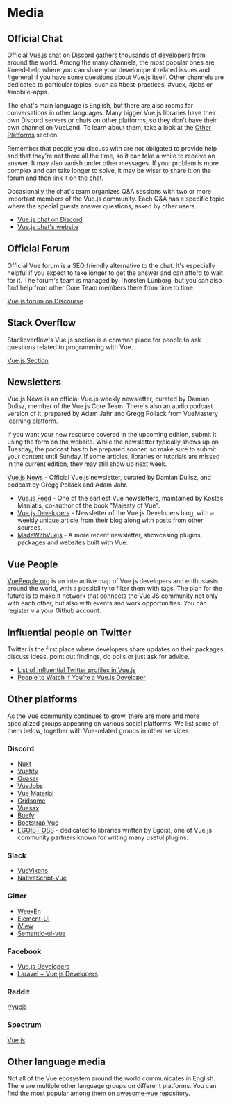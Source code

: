 # Media

## Official Chat

Official Vue.js chat on Discord gathers thousands of developers from around the world. Among the many channels, the most popular ones are #need-help where you can share your develompent related issues and #general if you have some questions about Vue.js itself. Other channels are dedicated to particular topics, such as #best-practices, #vuex, #jobs or #mobile-apps. 

The chat's main language is English, but there are also rooms for conversations in other languages. Many bigger Vue.js libraries have their own Discord servers or chats on other platforms, so they don't have their own channel on VueLand. To learn about them, take a look at the [Other Platforms](./social-media.md#other-platforms) section.

Remember that people you discuss with are not obligated to provide help and that they're not there all the time, so it can take a while to receive an answer. It may also vanish under other messages. If your problem is more complex and can take longer to solve, it may be wiser to share it on the forum and then link it on the chat.

Occasionally the chat's team organizes Q&A sessions with two or more important members of the Vue.js community. Each Q&A has a specific topic where the special guests answer questions, asked by other users. 

<useful-links>
<useful-links-section title="Official">

* [Vue.js chat on Discord](https://chat.vuejs.org)
* [Vue.js chat's website](https://vue-land.js.org)

</useful-links-section>
</useful-links>

## Official Forum

Official Vue forum is a SEO friendly alternative to the chat. It's especially helpful if you expect to take longer to get the answer and can afford to wait for it. The forum's team is managed by Thorsten Lünborg, but you can also find help from other Core Team members there from time to time.

<useful-links>
<useful-links-section title="Official">

[Vue.js forum on Discourse](https://forum.vuejs.org)

</useful-links-section>
</useful-links>


## Stack Overflow

Stackoverflow's Vue.js section is a common place for people to ask questions related to programming with Vue.

<useful-links>
<useful-links-section title="Official">

[Vue.js Section](https://stackoverflow.com/tags/vue.js/info)

</useful-links-section>
</useful-links>

## Newsletters

Vue.js News is an official Vue.js weekly newsletter, curated by Damian Dulisz, member of the Vue.js Core Team. There's also an audio podcast version of it, prepared by Adam Jahr and Gregg Pollack from VueMastery learning platform.

If you want your new resource covered in the upcoming edition, submit it using the form on the website. While the newsletter typically shows up on Tuesday, the podcast has to be prepared sooner, so make sure to submit your content until Sunday. If some articles, libraries or tutorials are missed in the current edition, they may still show up next week.

<useful-links>
<useful-links-section title="Official">

[Vue.js News](https://news.vuejs.org/) - Official Vue.js newsletter, curated by Damian Dulisz, and podcast by Gregg Pollack and Adam Jahr.

</useful-links-section>
<useful-links-section title="Other Newsletters">


- [Vue.js Feed](https://vuejsfeed.com/) - One of the earliest Vue newsletters, maintained by Kostas Maniatis, co-author of the book "Majesty of Vue".
- [Vue.js Developers](https://vuejsdevelopers.com/newsletter) - Newsletter of the Vue.js Developers blog, with a weekly unique article from their blog along with posts from other sources.
- [MadeWithVuejs](https://madewithvuejs.com/) - A more recent newsletter, showcasing plugins, packages and websites built with Vue.

</useful-links-section>
</useful-links>

## Vue People

[VuePeople.org](https://vuepeople.org) is an interactive map of Vue.js developers and enthusiasts around the world, with a possibility to filter them with tags. The plan for the future is to make it network that connects the Vue.JS community not only with each other, but also with events and work opportunities. You can register via your Github account.

## Influential people on Twitter

Twitter is the first place where developers share updates on their packages, discuss ideas, point out findings, do polls or just ask for advice. 
 
<useful-links>
<useful-links-section title="Tutorials">

* [List of influential Twitter profiles in Vue.js](https://medium.com/hypefactors/list-of-influential-twitter-profiles-in-the-vue-js-community-state-of-2018-cca15ec1144a)
* [People to Watch If You’re a Vue.js Developer](https://www.monterail.com/blog/people-to-watch-if-youre-a-vue.js-developer)

</useful-links-section>
</useful-links>

## Other platforms

As the Vue community continues to grow, there are more and more specialized groups appearing on various social platforms. We list some of them below, together with Vue-related groups in other services.

### Discord

  - [Nuxt](https://discord.nuxtjs.org/)
  - [Vuetify](https://community.vuetifyjs.com/)
  - [Quasar](https://discord.gg/5TDhbDg)
  - [VueJobs](https://discordapp.com/invite/PJrSZqm)
  - [Vue Material](https://discord.gg/vuematerial)
  - [Gridsome](https://discordapp.com/invite/7znJUkH)
  - [Vuesax](https://discord.gg/9dsKtvB)
  - [Buefy](https://discordapp.com/invite/ZkdFJMr)
  - [Bootstrap Vue](https://discordapp.com/invite/j2Mtcny)
  - [EGOIST OSS](https://discord.gg/2t5mdCz) - dedicated to libraries written by Egoist, one of Vue.js community partners known for writing many useful plugins.

### Slack

  - [VueVixens](https://slackin-fxsumkvfno.now.sh/)
  - [NativeScript-Vue](https://developer.telerik.com/wp-login.php?action=slack-invitation)

### Gitter

  - [WeexEn](https://gitter.im/weex-en/)
  - [Element-UI](https://gitter.im/element-en/)
  - [iView](https://gitter.im/iview/iview)
  - [Semantic-ui-vue](https://gitter.im/Semantic-UI-Vue/)

### Facebook

  - [Vue.js Developers](https://www.facebook.com/groups/vuejsdevelopers/)
  - [Laravel + Vue.js Developers](https://www.facebook.com/groups/1796516540421476)

### Reddit

[r/vuejs](https://www.reddit.com/r/vuejs/)

### Spectrum

[Vue.js](https://spectrum.chat/vue-js)

## Other language media

Not all of the Vue ecosystem around the world communicates in English. There are multiple other language groups on different platforms. You can find the most popular among them on [awesome-vue](https://github.com/vuejs/awesome-vue#community) repository.
